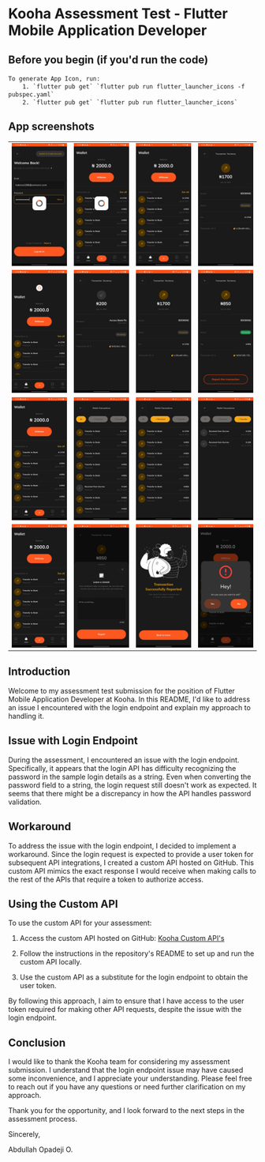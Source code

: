 # Kooha Assessment Test - Flutter Mobile Application Developer

## Before you begin (if you'd run the code)
    To generate App Icon, run:
        1. `flutter pub get` `flutter pub run flutter_launcher_icons -f pubspec.yaml`
        2. `flutter pub get` `flutter pub run flutter_launcher_icons`

## App screenshots
<table>
  <tr>
    <td align="center">
      <img src="assets/images/screenshots/001.jpg" alt="Image 001">
    </td>
    <td align="center">
      <img src="assets/images/screenshots/002.jpg" alt="Image 002">
    </td>
    <td align="center">
      <img src="assets/images/screenshots/003.jpg" alt="Image 003">
    </td>
    <td align="center">
      <img src="assets/images/screenshots/004.jpg" alt="Image 004">
    </td>
  </tr>
  <tr>
    <td align="center">
      <img src="assets/images/screenshots/005.jpg" alt="Image 005">
    </td>
    <td align="center">
      <img src="assets/images/screenshots/006.jpg" alt="Image 006">
    </td>
    <td align="center">
      <img src="assets/images/screenshots/007.jpg" alt="Image 007">
    </td>
    <td align="center">
      <img src="assets/images/screenshots/008.jpg" alt="Image 008">
    </td>
  </tr>
  <tr>
    <td align="center">
      <img src="assets/images/screenshots/009.jpg" alt="Image 009">
    </td>
    <td align="center">
      <img src="assets/images/screenshots/010.jpg" alt="Image 010">
    </td>
    <td align="center">
      <img src="assets/images/screenshots/011.jpg" alt="Image 011">
    </td>
    <td align="center">
      <img src="assets/images/screenshots/012.jpg" alt="Image 012">
    </td>
  </tr>
  <tr>
    <td align="center">
      <img src="assets/images/screenshots/013.jpg" alt="Image 013">
    </td>
    <td align="center">
      <img src="assets/images/screenshots/014.jpg" alt="Image 014">
    </td>
    <td align="center">
      <img src="assets/images/screenshots/015.jpg" alt="Image 015">
    </td>
    <td align="center">
      <img src="assets/images/screenshots/016.jpg" alt="Image 016">
    </td>
  </tr>
</table>


## Introduction

Welcome to my assessment test submission for the position of Flutter Mobile Application Developer at Kooha. In this README, I'd like to address an issue I encountered with the login endpoint and explain my approach to handling it.

## Issue with Login Endpoint

During the assessment, I encountered an issue with the login endpoint. Specifically, it appears that the login API has difficulty recognizing the password in the sample login details as a string. Even when converting the password field to a string, the login request still doesn't work as expected. It seems that there might be a discrepancy in how the API handles password validation.

## Workaround

To address the issue with the login endpoint, I decided to implement a workaround. Since the login request is expected to provide a user token for subsequent API integrations, I created a custom API hosted on GitHub. This custom API mimics the exact response I would receive when making calls to the rest of the APIs that require a token to authorize access.

## Using the Custom API

To use the custom API for your assessment:

1. Access the custom API hosted on GitHub: [Kooha Custom API's](https://github.com/abdorll/kooha_api/)

2. Follow the instructions in the repository's README to set up and run the custom API locally.

3. Use the custom API as a substitute for the login endpoint to obtain the user token.

By following this approach, I aim to ensure that I have access to the user token required for making other API requests, despite the issue with the login endpoint.

## Conclusion

I would like to thank the Kooha team for considering my assessment submission. I understand that the login endpoint issue may have caused some inconvenience, and I appreciate your understanding. Please feel free to reach out if you have any questions or need further clarification on my approach.

Thank you for the opportunity, and I look forward to the next steps in the assessment process.

Sincerely,

Abdullah Opadeji O.